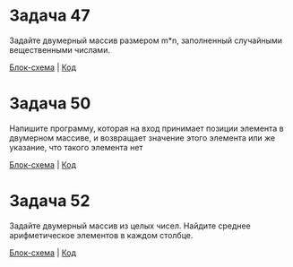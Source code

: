 # Задача 47
Задайте двумерный массив размером m*n, заполненный случайными вещественными числами.

[Блок-схема](ex47\diag47.png)  |  [Код](ex47\Program.cs)

# Задача 50
Напишите программу, которая на вход принимает позиции элемента в двумерном массиве, и возвращает значение этого элемента или же указание, что такого элемента нет

[Блок-схема](ex50\diag50.png)  |  [Код](ex50\Program.cs)

# Задача 52
Задайте двумерный массив из целых чисел. Найдите среднее арифметическое элементов в каждом столбце.

[Блок-схема](ex52\diag52.png)  |  [Код](ex52\Program.cs)